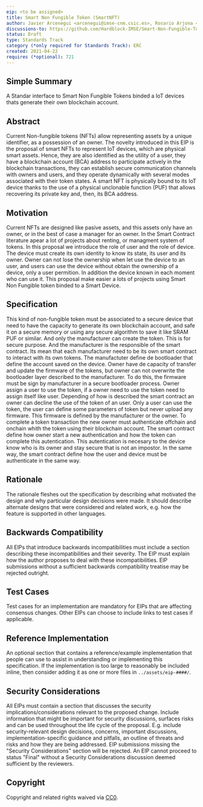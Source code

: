```yaml
---
eip: <to be assigned>
title: Smart Non Fungible Token (SmartNFT)
author: Javier Arcenegui <arcenegui@imse-cnm.csic.es>, Rosario Arjona <arjona@imse-cnm.csic.es>, Roberto Román <roman@imse-cnm.csic.es> and Iluminada Baturone <lumi@imse-cnm.csic.es>
discussions-to: https://github.com/Hardblock-IMSE/Smart-Non-Fungible-Token
status: Draft
type: Standards Track
category (*only required for Standards Track): ERC
created: 2021-04-22
requires (*optional): 721
---
```


## Simple Summary
A Standar interface to Smart Non Fungible Tokens binded a IoT devices thats generate their own blockchain account.

## Abstract
Current Non-fungible tokens (NFTs) allow representing assets by a unique identifier, as a possession of an owner. The novelty introduced in this EIP is the proposal of smart NFTs to represent IoT devices, which are physical smart assets. Hence, they are also identified as the utility of a user, they have a blockchain account (BCA) address to participate actively in the blockchain transactions, they can establish secure communication channels with owners and users, and they operate dynamically with several modes associated with their token states. A smart NFT is physically bound to its IoT device thanks to the use of a physical unclonable function (PUF) that allows recovering its private key and, then, its BCA address.
 
## Motivation
Current NFTs are designed like pasive assets, and this assets only have an owner, or in the best of case a manager for an owner. In the Smart Contract literature apear a lot of projects about renting, or managment system of tokens. In this proposal we introduce the role of user and the role of device. The device must create its own identity to know its state, its user and its owner. Owner can not lose the ownership when let use the device to an user, and users can use the device without obtain the ownership of a device, only a user permition. In addition the device known in each moment who can use it. This proposal make easier a lots of projects using Smart Non Fungible token binded to a Smart Device.

## Specification
This kind of non-fungible token must be associated to a secure device that need to have the capacity to generate its own blockchain account, and safe it on a secure memory or using any secure algorithm to save it like SRAM PUF or similar. And only the manufacturer can create the token. This is for secure purpose. And the manufacturer is the responsible of the smart contract. Its mean that each manufacturer need to be its own smart contract to interact with its own tokens. The manufactuter define de bootloader that define the account saved on the device. 
Owner have de capacity of transfer and update the firmware of the tokens, but owner can not overwrite the bootloader layer described to the manufacturer. To do this, the firmware must be sign by manufacturer in a secure bootloader process. Owner assign a user to use the token, if a owner need to use the token need to assign itself like user. Depending of how is described the smart contract an owner can decline the use of the token of an user.
Only a user can use the token, the user can define some parameters of token but never upload any firmware. This firmware is defined by the manufacturer or the owner.
To complete a token transaction the new owner must authenticate offchain and onchain whith the token using their blockchain account. The smart contract define how owner start a new authentication and how the token can complete this autentication. This autentication is necesary to the device know who is its owner and stay secure that is not an impostor. In the same way, the smart contract define how the user and device must be authenticate in the same way.

## Rationale
The rationale fleshes out the specification by describing what motivated the design and why particular design decisions were made. It should describe alternate designs that were considered and related work, e.g. how the feature is supported in other languages.

## Backwards Compatibility
All EIPs that introduce backwards incompatibilities must include a section describing these incompatibilities and their severity. The EIP must explain how the author proposes to deal with these incompatibilities. EIP submissions without a sufficient backwards compatibility treatise may be rejected outright.

## Test Cases
Test cases for an implementation are mandatory for EIPs that are affecting consensus changes. Other EIPs can choose to include links to test cases if applicable.

## Reference Implementation
An optional section that contains a reference/example implementation that people can use to assist in understanding or implementing this specification.  If the implementation is too large to reasonably be included inline, then consider adding it as one or more files in `../assets/eip-####/`.

## Security Considerations
All EIPs must contain a section that discusses the security implications/considerations relevant to the proposed change. Include information that might be important for security discussions, surfaces risks and can be used throughout the life cycle of the proposal. E.g. include security-relevant design decisions, concerns, important discussions, implementation-specific guidance and pitfalls, an outline of threats and risks and how they are being addressed. EIP submissions missing the "Security Considerations" section will be rejected. An EIP cannot proceed to status "Final" without a Security Considerations discussion deemed sufficient by the reviewers.

## Copyright
Copyright and related rights waived via [CC0](https://creativecommons.org/publicdomain/zero/1.0/).
